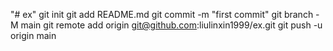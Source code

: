 "# ex"  git init git add README.md git commit -m "first commit" git branch -M main git remote add origin git@github.com:liulinxin1999/ex.git git push -u origin main
